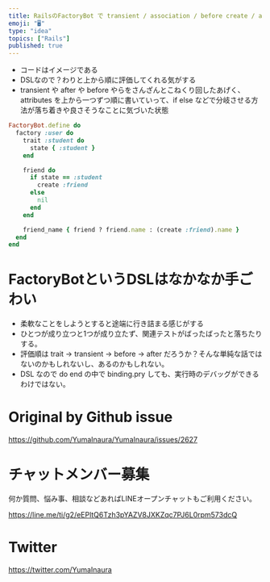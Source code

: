 ```yaml
---
title: RailsのFactoryBot で transient / association / before create / aftter cr
emoji: "🖥"
type: "idea"
topics: ["Rails"]
published: true
---
```


- コードはイメージである
- DSLなので？わりと上から順に評価してくれる気がする
- transient や after や before やらをさんざんとこねくり回したあげく、attributes を上から一つずつ順に書いていって、if else などで分岐させる方法が落ち着きや良さそうなことに気づいた状態

```rb
FactoryBot.define do
  factory :user do
    trait :student do
      state { :student }
    end

    friend do
      if state == :student
        create :friend
      else
        nil
      end
    end

    friend_name { friend ? friend.name : (create :friend).name }
  end
end

```

# FactoryBotというDSLはなかなか手ごわい

- 柔軟なことをしようとすると途端に行き詰まる感じがする
- ひとつが成り立つと1つが成り立たず、関連テストがばったばったと落ちたりする。
- 評価順は trait -> transient -> before  -> after だろうか？そんな単純な話ではないのかもしれないし、あるのかもしれない。
- DSL なので do end の中で binding.pry しても、実行時のデバッグができるわけではない。



# Original by Github issue

https://github.com/YumaInaura/YumaInaura/issues/2627








<!-- Update From Qiita API -->

# チャットメンバー募集


何か質問、悩み事、相談などあればLINEオープンチャットもご利用ください。

https://line.me/ti/g2/eEPltQ6Tzh3pYAZV8JXKZqc7PJ6L0rpm573dcQ





# Twitter


https://twitter.com/YumaInaura


<!-- Update From Qiita API -->


